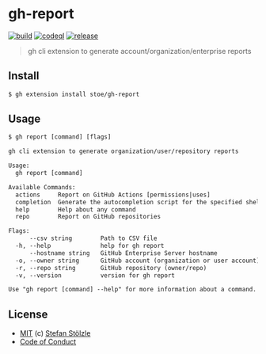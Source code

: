 # gh-report

[![build](https://github.com/stoe/gh-report/actions/workflows/build.yml/badge.svg)](https://github.com/stoe/gh-report/actions/workflows/build.yml) [![codeql](https://github.com/stoe/gh-report/actions/workflows/codeql.yml/badge.svg)](https://github.com/stoe/gh-report/actions/workflows/codeql.yml) [![release](https://github.com/stoe/gh-report/actions/workflows/release.yml/badge.svg)](https://github.com/stoe/gh-report/actions/workflows/release.yml)

> gh cli extension to generate account/organization/enterprise reports

## Install

```bash
$ gh extension install stoe/gh-report
```

## Usage

```txt
$ gh report [command] [flags]
```

```txt
gh cli extension to generate organization/user/repository reports

Usage:
  gh report [command]

Available Commands:
  actions     Report on GitHub Actions [permissions|uses]
  completion  Generate the autocompletion script for the specified shell
  help        Help about any command
  repo        Report on GitHub repositories

Flags:
      --csv string        Path to CSV file
  -h, --help              help for gh report
      --hostname string   GitHub Enterprise Server hostname
  -o, --owner string      GitHub account (organization or user account)
  -r, --repo string       GitHub repository (owner/repo)
  -v, --version           version for gh report

Use "gh report [command] --help" for more information about a command.
```

## License

- [MIT](./license) (c) [Stefan Stölzle](https://github.com/stoe)
- [Code of Conduct](./.github/code_of_conduct.md)
